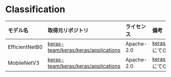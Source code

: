 # Classification
| モデル名 | 取得元リポジトリ | ライセンス | 備考 |
| :--- | :--- | :--- | :--- |
| EfficientNetB0 | [keras-team/keras/keras/applications](https://github.com/keras-team/keras/tree/master/keras/applications) | Apache-2.0 | [keras_application_convert_to_onnx.ipynb](keras_application_convert_to_onnx.ipynb)にてONNX化したモデルを使用 |
| MobileNetV3 | [keras-team/keras/keras/applications](https://github.com/keras-team/keras/tree/master/keras/applications) | Apache-2.0 | [keras_application_convert_to_onnx.ipynb](keras_application_convert_to_onnx.ipynb)にてONNX化したモデルを使用 |
